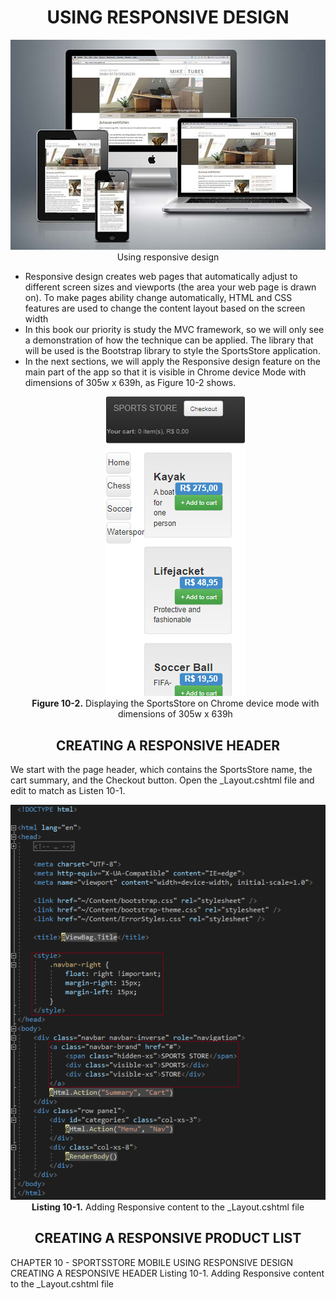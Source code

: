 <h1><div align="center">USING RESPONSIVE DESIGN</div></h1>
<p align="center">
	<img src="ch10-Pictures/RESPONSIVE_DESIGN.png" /><br />
	Using responsive design
</p>

<ul>
	<li>
		Responsive design creates web pages that automatically adjust to different screen sizes and viewports (the area your web page is drawn on). To make pages ability change automatically, HTML and CSS features are used to change the content layout based on the screen width	
	</li>
	<li>
		In this book our priority is study the MVC framework, so we will only see a demonstration of how the technique can be applied. The library that will be used is the Bootstrap library to style the SportsStore application.
	</li>
	<li>
		In the next sections, we will apply the Responsive design feature on the main part of the app so that it is visible in Chrome device Mode with dimensions of 305w x 639h, as Figure 10-2 shows.
		<p align="center">
			<img src="ch10-Pictures/Figure 10-2.png" /><br />
			<b>Figure 10-2.</b> Displaying the SportsStore on Chrome device mode with dimensions of 305w x 639h
		</p>		
	</li>		
</ul>

<h2><div align="center">CREATING A RESPONSIVE HEADER</div></h2>
We start with the page header, which contains the SportsStore name, the cart summary, and the Checkout button. Open the _Layout.cshtml file and edit to match as Listen 10-1.
<p align="center">
	<img src="ch10-Pictures/Listing 10-1.png" /><br />
	<b>Listing 10-1.</b> Adding Responsive content to the _Layout.cshtml file
</p>


<h2><div align="center">CREATING A RESPONSIVE PRODUCT LIST</div></h2>

CHAPTER 10 - SPORTSSTORE MOBILE
	USING RESPONSIVE DESIGN
		CREATING A RESPONSIVE HEADER
			Listing 10-1. Adding Responsive content to the _Layout.cshtml file

	